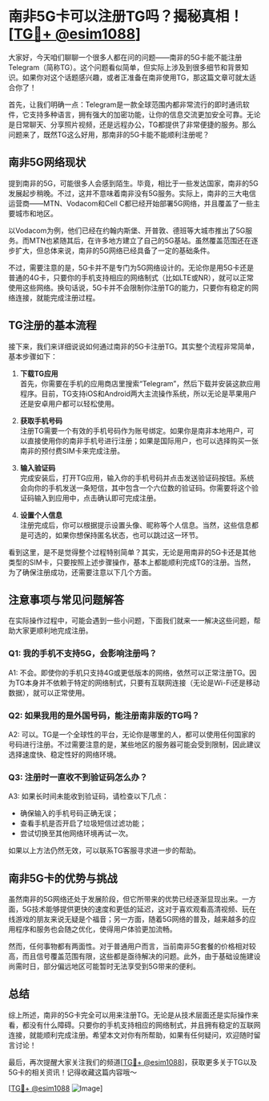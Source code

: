 # 南非5G卡可以注册TG吗？揭秘真相！[[TG💪+ @esim1088](https://t.me/s/esim1088)]

大家好，今天咱们聊聊一个很多人都在问的问题——南非的5G卡能不能注册Telegram（简称TG）。这个问题看似简单，但实际上涉及到很多细节和背景知识。如果你对这个话题感兴趣，或者正准备在南非使用TG，那这篇文章可就太适合你了！

首先，让我们明确一点：Telegram是一款全球范围内都非常流行的即时通讯软件，它支持多种语言，拥有强大的加密功能，让你的信息交流更加安全可靠。无论是日常聊天、分享照片视频，还是远程办公，TG都提供了非常便捷的服务。那么问题来了，既然TG这么好用，那南非的5G卡能不能顺利注册呢？

## 南非5G网络现状

提到南非的5G，可能很多人会感到陌生。毕竟，相比于一些发达国家，南非的5G发展起步稍晚。不过，这并不意味着南非没有5G服务。实际上，南非的三大电信运营商——MTN、Vodacom和Cell C都已经开始部署5G网络，并且覆盖了一些主要城市和地区。

以Vodacom为例，他们已经在约翰内斯堡、开普敦、德班等大城市推出了5G服务。而MTN也紧随其后，在许多地方建立了自己的5G基站。虽然覆盖范围还在逐步扩大，但总体来说，南非的5G网络已经具备了一定的基础条件。

不过，需要注意的是，5G卡并不是专门为5G网络设计的。无论你是用5G卡还是普通的4G卡，只要你的手机支持相应的网络制式（比如LTE或NR），就可以正常使用这些网络。换句话说，5G卡并不会限制你注册TG的能力，只要你有稳定的网络连接，就能完成注册过程。

## TG注册的基本流程

接下来，我们来详细说说如何通过南非的5G卡注册TG。其实整个流程非常简单，基本步骤如下：

1. **下载TG应用**  
   首先，你需要在手机的应用商店里搜索“Telegram”，然后下载并安装这款应用程序。目前，TG支持iOS和Android两大主流操作系统，所以无论是苹果用户还是安卓用户都可以轻松使用。

2. **获取手机号码**  
   注册TG需要一个有效的手机号码作为账号绑定。如果你是南非本地用户，可以直接使用你的南非手机号进行注册；如果是国际用户，也可以选择购买一张南非的预付费SIM卡来完成注册。

3. **输入验证码**  
   完成安装后，打开TG应用，输入你的手机号码并点击发送验证码按钮。系统会向你的手机发送一条短信，其中包含一个六位数的验证码。你需要将这个验证码输入到应用中，点击确认即可完成注册。

4. **设置个人信息**  
   注册完成后，你可以根据提示设置头像、昵称等个人信息。当然，这些信息都是可选的，如果你想保持匿名状态，也可以跳过这一环节。

看到这里，是不是觉得整个过程特别简单？其实，无论是用南非的5G卡还是其他类型的SIM卡，只要按照上述步骤操作，基本上都能顺利完成TG的注册。当然，为了确保注册成功，还需要注意以下几个方面。

## 注意事项与常见问题解答

在实际操作过程中，可能会遇到一些小问题，下面我们就来一一解决这些问题，帮助大家更顺利地完成注册。

### Q1: 我的手机不支持5G，会影响注册吗？
A1: 不会。即使你的手机只支持4G或更低版本的网络，依然可以正常注册TG。因为TG本身并不依赖于特定的网络制式，只要有互联网连接（无论是Wi-Fi还是移动数据），就可以正常使用。

### Q2: 如果我用的是外国号码，能注册南非版的TG吗？
A2: 可以。TG是一个全球性的平台，无论你是哪里的人，都可以使用任何国家的号码进行注册。不过需要注意的是，某些地区的服务器可能会受到限制，因此建议选择速度快、稳定性好的网络环境。

### Q3: 注册时一直收不到验证码怎么办？
A3: 如果长时间未能收到验证码，请检查以下几点：
- 确保输入的手机号码正确无误；
- 查看手机是否开启了垃圾短信过滤功能；
- 尝试切换至其他网络环境再试一次。

如果以上方法仍然无效，可以联系TG客服寻求进一步的帮助。

## 南非5G卡的优势与挑战

虽然南非的5G网络还处于发展阶段，但它所带来的优势已经逐渐显现出来。一方面，5G技术能够提供更快的速度和更低的延迟，这对于喜欢观看高清视频、玩在线游戏的朋友来说无疑是个福音；另一方面，随着5G网络的普及，越来越多的应用程序和服务也会随之优化，使得用户体验更加流畅。

然而，任何事物都有两面性。对于普通用户而言，当前南非5G套餐的价格相对较高，而且信号覆盖范围有限，这些都是亟待解决的问题。此外，由于基础设施建设尚需时日，部分偏远地区可能暂时无法享受到5G带来的便利。

## 总结

综上所述，南非的5G卡完全可以用来注册TG。无论是从技术层面还是实际操作来看，都没有什么障碍。只要你的手机支持相应的网络制式，并且拥有稳定的互联网连接，就能顺利完成注册。希望本文对你有所帮助，如果有任何疑问，欢迎随时留言讨论！

最后，再次提醒大家关注我们的频道[[TG💪+ @esim1088](https://t.me/s/esim1088)]，获取更多关于TG以及5G卡的相关资讯！记得收藏这篇内容哦～

[[TG💪+ @esim1088](https://t.me/s/esim1088) ![Image](https://i.postimg.cc/4NQfJmqS/Snipaste-2025-05-13-00-14-12.png)]